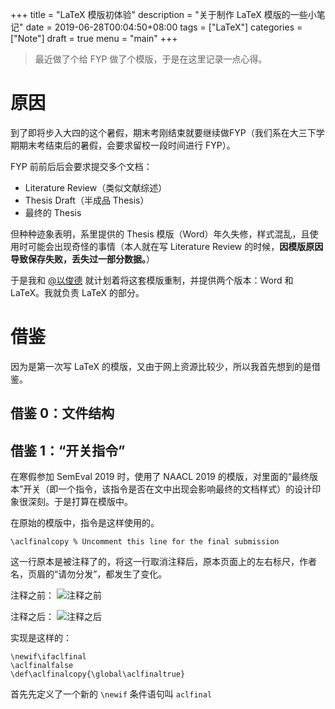 +++
title = "LaTeX 模版初体验"
description = "关于制作 LaTeX 模版的一些小笔记"
date = 2019-06-28T00:04:50+08:00
tags = ["LaTeX"]
categories = ["Note"]
draft = true
menu = "main"
+++

> 最近做了个给 FYP 做了个模版，于是在这里记录一点心得。

<!--more-->

# 原因

到了即将步入大四的这个暑假，期末考刚结束就要继续做FYP（我们系在大三下学期期末考结束后的暑假，会要求留校一段时间进行 FYP）。

FYP 前前后后会要求提交多个文档：

- Literature Review（类似文献综述）
- Thesis Draft（半成品 Thesis）
- 最终的 Thesis

但种种迹象表明，系里提供的 Thesis 模版（Word）年久失修，样式混乱，且使用时可能会出现奇怪的事情（本人就在写 Literature Review 的时候，**因模版原因导致保存失败，丢失过一部分数据。**）

于是我和 [@以俊德](https://lmy441900.github.io) 就计划着将这套模版重制，并提供两个版本：Word 和 LaTeX。我就负责 LaTeX 的部分。

# 借鉴

因为是第一次写 LaTeX 的模版，又由于网上资源比较少，所以我首先想到的是借鉴。

## 借鉴 0：文件结构



## 借鉴 1：“开关指令”

在寒假参加 SemEval 2019 时，使用了 NAACL 2019 的模版，对里面的“最终版本”开关（即一个指令，该指令是否在文中出现会影响最终的文档样式）的设计印象很深刻。于是打算在模版中。

在原始的模版中，指令是这样使用的。

```TeX
\aclfinalcopy % Uncomment this line for the final submission
```
这一行原本是被注释了的，将这一行取消注释后，原本页面上的左右标尺，作者名，页眉的“请勿分发”，都发生了变化。

注释之前：
![注释之前](/naacl-before.png)

注释之后：
![注释之后](/naacl-after.png)

实现是这样的：

```TeX
\newif\ifaclfinal
\aclfinalfalse
\def\aclfinalcopy{\global\aclfinaltrue}
```

首先先定义了一个新的 `\newif` 条件语句叫 `aclfinal`